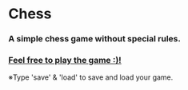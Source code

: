 # Chess
### A simple chess game without special rules.<br>
### [Feel free to play the game :)!](https://repl.it/ClBj/18)<br>
※Type 'save' & 'load' to save and load your game.
